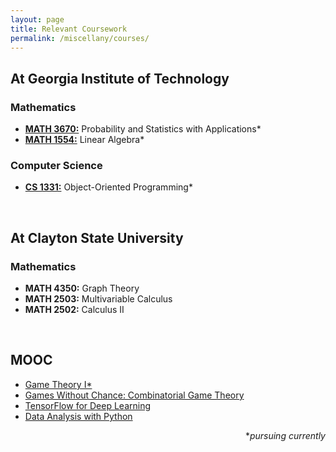 ```yaml
---
layout: page
title: Relevant Coursework
permalink: /miscellany/courses/
---
```


<h2>At Georgia Institute of Technology</h2>

<h3>Mathematics</h3>

<ul>
	<li><a href="https://math.gatech.edu/courses/math/3670"><b>MATH 3670:</b></a> Probability and Statistics with Applications*</li>
	<li><a href="https://math.gatech.edu/courses/math/1554"><b>MATH 1554:</b></a> Linear Algebra*</li>
</ul>

<h3>Computer Science</h3>

<ul>
	<li><a href="https://faculty.cc.gatech.edu/~stasko/1331/index.html"><b>CS 1331:</b></a> Object-Oriented Programming*</li>
</ul>


<br>


<h2>At Clayton State University</h2>

<h3>Mathematics</h3>

<ul>
	<li><b>MATH 4350:</b> Graph Theory</li>
	<li><b>MATH 2503:</b> Multivariable Calculus</li>
	<li><b>MATH 2502:</b> Calculus II</li>
</ul>

<br>

<h2>MOOC</h2>

<ul>
	<li><a href="https://www.coursera.org/learn/game-theory-1">Game Theory I*</a></li>
	<li><a href="https://www.coursera.org/learn/combinatorial-game-theory">Games Without Chance: Combinatorial Game Theory</a></li>
	<li><a href="https://www.udacity.com/course/intro-to-tensorflow-for-deep-learning--ud187">TensorFlow for Deep Learning</a></li>
	<li><a href="https://www.udacity.com/course/intro-to-data-analysis--ud170">Data Analysis with Python</a></li>
</ul>

<div align= "right">
	*<i>pursuing currently</i>
</div>